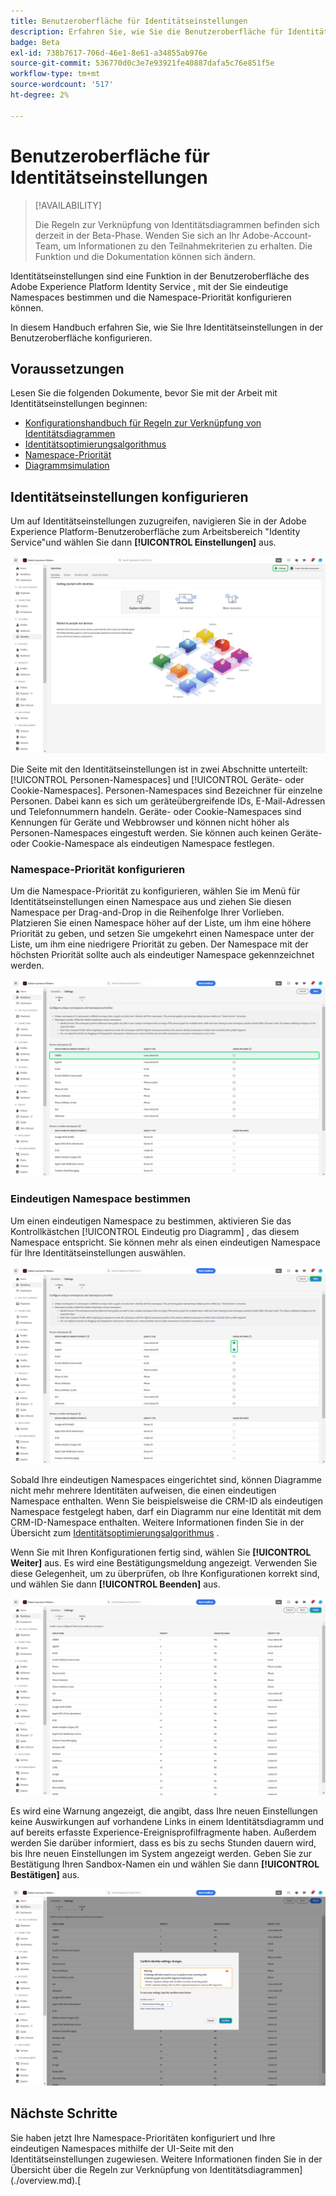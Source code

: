 ```yaml
---
title: Benutzeroberfläche für Identitätseinstellungen
description: Erfahren Sie, wie Sie die Benutzeroberfläche für Identitätseinstellungen verwenden.
badge: Beta
exl-id: 738b7617-706d-46e1-8e61-a34855ab976e
source-git-commit: 536770d0c3e7e93921fe40887dafa5c76e851f5e
workflow-type: tm+mt
source-wordcount: '517'
ht-degree: 2%

---
```


# Benutzeroberfläche für Identitätseinstellungen

>[!AVAILABILITY]
>
>Die Regeln zur Verknüpfung von Identitätsdiagrammen befinden sich derzeit in der Beta-Phase. Wenden Sie sich an Ihr Adobe-Account-Team, um Informationen zu den Teilnahmekriterien zu erhalten. Die Funktion und die Dokumentation können sich ändern.

Identitätseinstellungen sind eine Funktion in der Benutzeroberfläche des Adobe Experience Platform Identity Service , mit der Sie eindeutige Namespaces bestimmen und die Namespace-Priorität konfigurieren können.

In diesem Handbuch erfahren Sie, wie Sie Ihre Identitätseinstellungen in der Benutzeroberfläche konfigurieren.

## Voraussetzungen

Lesen Sie die folgenden Dokumente, bevor Sie mit der Arbeit mit Identitätseinstellungen beginnen:

* [Konfigurationshandbuch für Regeln zur Verknüpfung von Identitätsdiagrammen](./configuration.md)
* [Identitätsoptimierungsalgorithmus](./identity-optimization-algorithm.md)
* [Namespace-Priorität](./namespace-priority.md)
* [Diagrammsimulation](./graph-simulation.md)

## Identitätseinstellungen konfigurieren

Um auf Identitätseinstellungen zuzugreifen, navigieren Sie in der Adobe Experience Platform-Benutzeroberfläche zum Arbeitsbereich &quot;Identity Service&quot;und wählen Sie dann **[!UICONTROL Einstellungen]** aus.

![Die ausgewählte Schaltfläche für die Identitätseinstellungen.](../images/rules/identities-ui.png)

Die Seite mit den Identitätseinstellungen ist in zwei Abschnitte unterteilt: [!UICONTROL Personen-Namespaces] und [!UICONTROL Geräte- oder Cookie-Namespaces]. Personen-Namespaces sind Bezeichner für einzelne Personen. Dabei kann es sich um geräteübergreifende IDs, E-Mail-Adressen und Telefonnummern handeln. Geräte- oder Cookie-Namespaces sind Kennungen für Geräte und Webbrowser und können nicht höher als Personen-Namespaces eingestuft werden. Sie können auch keinen Geräte- oder Cookie-Namespace als eindeutigen Namespace festlegen.

### Namespace-Priorität konfigurieren

Um die Namespace-Priorität zu konfigurieren, wählen Sie im Menü für Identitätseinstellungen einen Namespace aus und ziehen Sie diesen Namespace per Drag-and-Drop in die Reihenfolge Ihrer Vorlieben. Platzieren Sie einen Namespace höher auf der Liste, um ihm eine höhere Priorität zu geben, und setzen Sie umgekehrt einen Namespace unter der Liste, um ihm eine niedrigere Priorität zu geben. Der Namespace mit der höchsten Priorität sollte auch als eindeutiger Namespace gekennzeichnet werden.

![Der Arbeitsbereich für Identitätseinstellungen mit einem Personen-Namespace hervorgehoben.](../images/rules/namespace-priority.png)

### Eindeutigen Namespace bestimmen

Um einen eindeutigen Namespace zu bestimmen, aktivieren Sie das Kontrollkästchen [!UICONTROL Eindeutig pro Diagramm] , das diesem Namespace entspricht. Sie können mehr als einen eindeutigen Namespace für Ihre Identitätseinstellungen auswählen.

![Zwei Namespaces wurden ausgewählt und als eindeutig definiert.](../images/rules/unique-namespace.png)

Sobald Ihre eindeutigen Namespaces eingerichtet sind, können Diagramme nicht mehr mehrere Identitäten aufweisen, die einen eindeutigen Namespace enthalten. Wenn Sie beispielsweise die CRM-ID als eindeutigen Namespace festgelegt haben, darf ein Diagramm nur eine Identität mit dem CRM-ID-Namespace enthalten. Weitere Informationen finden Sie in der Übersicht zum [Identitätsoptimierungsalgorithmus](./identity-optimization-algorithm.md#unique-namespace) .

Wenn Sie mit Ihren Konfigurationen fertig sind, wählen Sie **[!UICONTROL Weiter]** aus. Es wird eine Bestätigungsmeldung angezeigt. Verwenden Sie diese Gelegenheit, um zu überprüfen, ob Ihre Konfigurationen korrekt sind, und wählen Sie dann **[!UICONTROL Beenden]** aus.

![Die Überprüfungsseite mit hervorgehobenem Abschluss.](../images/rules/finish.png)

Es wird eine Warnung angezeigt, die angibt, dass Ihre neuen Einstellungen keine Auswirkungen auf vorhandene Links in einem Identitätsdiagramm und auf bereits erfasste Experience-Ereignisprofilfragmente haben. Außerdem werden Sie darüber informiert, dass es bis zu sechs Stunden dauern wird, bis Ihre neuen Einstellungen im System angezeigt werden. Geben Sie zur Bestätigung Ihren Sandbox-Namen ein und wählen Sie dann **[!UICONTROL Bestätigen]** aus.

![Das Bestätigungsfenster, das eine Warnung über eine sechsstündige Verzögerung anzeigt, bevor Konfigurationen verarbeitet werden.](../images/rules/confirm-settings.png)

## Nächste Schritte

Sie haben jetzt Ihre Namespace-Prioritäten konfiguriert und Ihre eindeutigen Namespaces mithilfe der UI-Seite mit den Identitätseinstellungen zugewiesen. Weitere Informationen finden Sie in der Übersicht über die Regeln zur Verknüpfung von Identitätsdiagrammen](./overview.md).[

